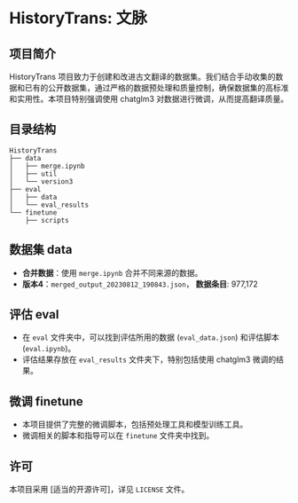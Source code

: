 # HistoryTrans: 文脉

## 项目简介

HistoryTrans 项目致力于创建和改进古文翻译的数据集。我们结合手动收集的数据和已有的公开数据集，通过严格的数据预处理和质量控制，确保数据集的高标准和实用性。本项目特别强调使用 chatglm3 对数据进行微调，从而提高翻译质量。

## 目录结构

```text
HistoryTrans
├── data
│   ├── merge.ipynb
│   ├── util
│   └── version3
├── eval
│   ├── data
│   └── eval_results
└── finetune
    ├── scripts
```

## 数据集 data

- **合并数据**：使用 `merge.ipynb` 合并不同来源的数据。
- **版本4**：`merged_output_20230812_190843.json`， **数据条目**: 977,172

## 评估 eval

- 在 `eval` 文件夹中，可以找到评估所用的数据 (`eval_data.json`) 和评估脚本 (`eval.ipynb`)。
- 评估结果存放在 `eval_results` 文件夹下，特别包括使用 chatglm3 微调的结果。

## 微调 finetune

- 本项目提供了完整的微调脚本，包括预处理工具和模型训练工具。
- 微调相关的脚本和指导可以在 `finetune` 文件夹中找到。

## 许可

本项目采用 [适当的开源许可]，详见 `LICENSE` 文件。
